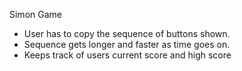 Simon Game

* User has to copy the sequence of buttons shown.
* Sequence gets longer and faster as time goes on.
* Keeps track of users current score and high score
